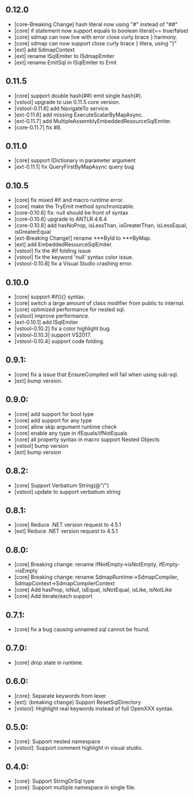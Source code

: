 ## 0.12.0
- [core-Breaking Change] hash literal now using "\#" instead of "##"
- [core] if statement now support equals to boolean literal(== true/false)
- [core] sdmap can now live with error close curly brace } harmony.
- [core] sdmap can now support close curly brace } litera, using "\}"
- [ext] add SdmapContext
- [ext] rename ISqlEmiter to ISdmapEmiter
- [ext] rename EmitSql in ISqlEmiter to Emit

## 0.11.5
- [core] support double hash(##) emit single hash(#).
- [vstool] upgrade to use 0.11.5 core version.
- [vstool-0.11.6] add NavigateTo service.
- [ext-0.11.6] add missing ExecuteScalarByMapAsync<T>.
- [ext-0.11.7] add MultipleAssemblyEmbeddedResourceSqlEmiter.
- [core-0.11.7] fix #8.

## 0.11.0
- [core] support IDictionary in parameter argument
- [ext-0.11.1] fix QueryFirstByMapAsync query bug

## 0.10.5
- [core] fix mixed #if and macro runtime error.
- [core] make the TryEmit method synchronizable.
- [core-0.10.6] fix: null should be front of syntax
- [core-0.10.6] upgrade to ANTLR 4.6.4
- [core-0.10.8] add hasNoProp, isLessThan, isGreaterThan, isLessEqual, isGreaterEqual
- [ext-Breaking Change!] rename ***ById to ***ByMap.
- [ext] add EmbeddedResourceSqlEmiter.
- [vstool] fix the #if folding issue
- [vstool] fix the keyword 'null' syntax color issue.
- [vstool-0.10.8] fix a Visual Studio crashing error.

## 0.10.0
- [core] support #if(){} syntax.
- [core] switch a large amount of class modifier from public to internal.
- [core] optimized performance for nested sql.
- [vstool] improve performance.
- [ext-0.10.1] add ISqlEmiter
- [vstool-0.10.2] fix a color highlight bug.
- [vstool-0.10.3] support VS2017.
- [vstool-0.10.4] support code folding.

## 0.9.1:
- [core] fix a issue that EnsureCompiled will fail when using sub-sql.
- [ext] bump version.

## 0.9.0:
- [core] add support for bool type
- [core] add support for any type
- [core] allow skip argument runtime check
- [core] enable any type in ifEquals/ifNotEquals
- [core] all property syntax in macro support Nested Objects
- [vstool] bump version
- [ext] bump version

## 0.8.2:
- [core] Support Verbatium String(@"\/")
- [vstool] update to support verbatium string

## 0.8.1:
- [core] Reduce .NET version request to 4.5.1
- [ext] Reduce .NET version request to 4.5.1

## 0.8.0:
- [core] Breaking change: rename ifNotEmpty->isNotEmpty, ifEmpty->isEmpty
- [core] Breaking change: rename SdmapRuntime->SdmapCompiler, SdmapContext->SdmapCompilerContext
- [core] Add hasProp, isNull, isEqual, isNotEqual, isLike, isNotLike
- [core] Add iterate/each support

## 0.7.1: 
- [core] fix a bug causing unnamed sql cannot be found.

## 0.7.0: 
- [core] drop state in runtime.

## 0.6.0: 
- [core]: Separate keywords from lexer
- [ext]: (breaking change) Support ResetSqlDirectory
- [vstool]: Highlight real keywords instead of full OpenXXX syntax.

## 0.5.0: 
- [core]: Support nested namespace
- [vstool]: Support comment highlight in visual studio.

## 0.4.0: 
- [core]: Support StringOrSql type
- [core]: Support multiple namespace in single file.
